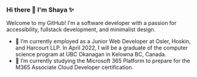 ### Hi there 👋 I'm Shaya ✨

Welcome to my GitHub! I'm a software developer with a passion for accessibility, fullstack development, and minimalist design.

- 🔭 I’m currently employed as a Junior Web Developer at Osler, Hoskin, and Harcourt LLP. In April 2022, I will be a graduate of the computer science program at UBC Okanagan in Kelowna BC, Canada.
- 🌱 I’m currently studying the Microsoft 365 Platform to prepare for the M365 Associate Cloud Developer certification.


<!--
**sselin-co/sselin-co** is a ✨ _special_ ✨ repository because its `README.md` (this file) appears on your GitHub profile.

Here are some ideas to get you started:

- 🔭 I’m currently working on ...
- 🌱 I’m currently learning ...
- 👯 I’m looking to collaborate on ...
- 🤔 I’m looking for help with ...
- 💬 Ask me about ...
- 📫 How to reach me: ...
- 😄 Pronouns: ...
- ⚡ Fun fact: ...
-->
